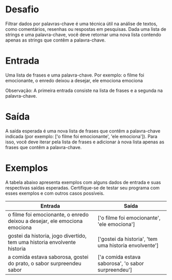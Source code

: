 # Desafio
Filtrar dados por palavras-chave é uma técnica útil na análise de textos, como comentários, resenhas ou respostas em pesquisas. 
Dada uma lista de strings e uma palavra-chave, você deve retornar uma nova lista contendo apenas as strings que contêm a palavra-chave.

# Entrada
Uma lista de frases e uma palavra-chave. Por exemplo: o filme foi emocionante, o enredo deixou a desejar, ele emociona emociona

Observação: A primeira entrada consiste na lista de frases e a segunda na palavra-chave.

# Saída
A saída esperada é uma nova lista de frases que contêm a palavra-chave indicada (por exemplo: ['o filme foi emocionante', 'ele emociona']). 
Para isso, você deve iterar pela lista de frases e adicionar à nova lista apenas as frases que contêm a palavra-chave.

# Exemplos
A tabela abaixo apresenta exemplos com alguns dados de entrada e suas respectivas saídas esperadas. 
Certifique-se de testar seu programa com esses exemplos e com outros casos possíveis.

| Entrada	| Saída |
| - | - |
| o filme foi emocionante, o enredo deixou a desejar, ele emociona emociona	| ['o filme foi emocionante', 'ele emociona'] |
| gostei da historia, jogo divertido, tem uma historia envolvente historia | ['gostei da historia', 'tem uma historia envolvente'] |
| a comida estava saborosa, gostei do prato, o sabor surpreendeu sabor | ['a comida estava saborosa', 'o sabor surpreendeu'] |
